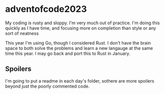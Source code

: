 # adventofcode2023

My coding is rusty and sloppy. I'm very much out of practice. I'm doing this quickly as I have time, and focusing more on completion than style or any sort of neatness

This year I'm using Go, though I considered Rust. I don't have the brain space to both solve the problems and learn a new langauge at the same time this year. I may go back and port this to Rust in January.

## Spoilers
I'm going to put a readme in each day's folder, sothere are more spoilers beyond just the poorly commented code.
